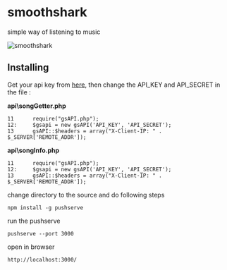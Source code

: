 smoothshark
===========

simple way of listening to music

![smoothshark](http://i.imgur.com/fXuEy5o.jpg)

## Installing

Get your api key from [here](http://developers.grooveshark.com/api), then change the API_KEY and API_SECRET in the file :

**api\songGetter.php**

	11      require("gsAPI.php");
	12:     $gsapi = new gsAPI('API_KEY', 'API_SECRET');
	13      gsAPI::$headers = array("X-Client-IP: " . $_SERVER['REMOTE_ADDR']);

**api\songInfo.php**

	11      require("gsAPI.php");
	12:     $gsapi = new gsAPI('API_KEY', 'API_SECRET');
	13      gsAPI::$headers = array("X-Client-IP: " . $_SERVER['REMOTE_ADDR']);

change directory to the source and do following steps

	npm install -g pushserve

run the pushserve

	pushserve --port 3000

open in browser

	http://localhost:3000/